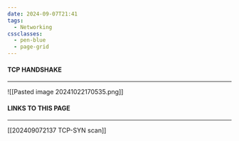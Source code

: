 ```yaml
---
date: 2024-09-07T21:41
tags:
  - Networking
cssclasses:
  - pen-blue
  - page-grid
---
```

#### TCP HANDSHAKE
***
![[Pasted image 20241022170535.png]]

#### LINKS TO THIS PAGE
***
[[202409072137 TCP-SYN scan]]